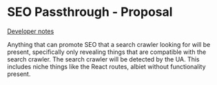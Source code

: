 # SEO Passthrough - Proposal

[Developer notes](./For%20devs/SEO%20Passthrough.md)

Anything that can promote SEO that a search crawler looking for will be present, specifically only revealing things that are compatible with the search crawler. The search crawler will be detected by the UA. This includes niche things like the React routes, albiet without functionality present.
